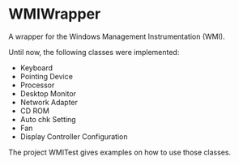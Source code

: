 # WMIWrapper

A wrapper for the Windows Management Instrumentation (WMI).

Until now, the following classes were implemented:

- Keyboard
- Pointing Device
- Processor
- Desktop Monitor
- Network Adapter
- CD ROM
- Auto chk Setting
- Fan
- Display Controller Configuration

The project WMITest gives examples on how to use those classes.